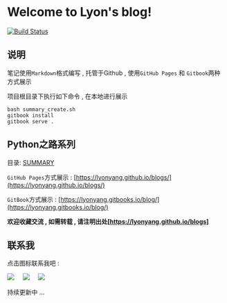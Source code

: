 # Welcome to Lyon's blog!

[![Build Status](https://travis-ci.org/lyonyang/blogs.svg?branch=master)](https://travis-ci.org/lyonyang/blogs)

## 说明

笔记使用`Markdown`格式编写 , 托管于Github , 使用`GitHub Pages` 和 `Gitbook`两种方式展示


项目根目录下执行如下命令 , 在本地进行展示

```shell
bash summary_create.sh
gitbook install
gitbook serve .
```

## Python之路系列

目录: [SUMMARY](SUMMARY.md)

`GitHub Pages`方式展示 : [https://lyonyang.github.io/blogs/](https://lyonyang.github.io/blogs/)

`GitBook`方式展示 : [https://lyonyang.gitbooks.io/blog/](https://lyonyang.gitbooks.io/blog/)


**欢迎收藏交流 , 如需转载 , 请注明出处[https://lyonyang.github.io/blogs]**
 
## 联系我 

点击图标联系我吧 :

<span>
<a target="_blank" href="http://mail.qq.com/cgi-bin/qm_share?t=qm_mailme&email=WTUgNjd3IDg3PhkoKHc6NjQ" style="text-decoration:none;" ><img src="http://oux34p43l.bkt.clouddn.com/email.png?imageMogr2/auto-orient/thumbnail/x50/blur/1x0/quality/75|imageslim"/></a>
&nbsp;&nbsp;&nbsp;
<a href="https://github.com/lyonyang" ><img src="http://oux34p43l.bkt.clouddn.com/GitHub.png?imageMogr2/auto-orient/thumbnail/x50/blur/1x0/quality/75|imageslim"/></a></span>
&nbsp;&nbsp;&nbsp;
<a target="_blank" href="http://wpa.qq.com/msgrd?v=3&uin=547903993&site=qq&menu=yes"><img src="http://oux34p43l.bkt.clouddn.com/QQ.png?imageMogr2/auto-orient/thumbnail/x50/blur/1x0/quality/75|imageslim" /></a>

持续更新中 ... 

